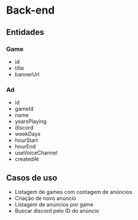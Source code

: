 # Back-end

## Entidades

### Game
- id
- title
- bannerUrl

### Ad
- id
- gameId
- name
- yearsPlaying
- discord
- weekDays
- hourStart
- hourEnd
- useVoiceChannel
- createdAt

## Casos de uso
- Listagem de games com contagem de anúncios
- Criação de novo anúncio
- Listagem de anúncios por game
- Buscar discord pelo ID do anúncio
